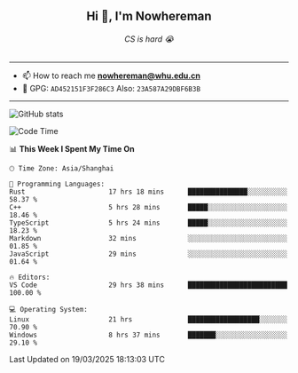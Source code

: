 <h2 align="center">Hi 👋, I'm Nowhereman</h2>
<h6 align="center">CS is hard 😭</h6>

---
- 📫 How to reach me **nowhereman@whu.edu.cn**
- 🔑 GPG: `AD452151F3F286C3`  Also: `23A587A29DBF6B3B`

---
![GitHub stats](https://github-readme-stats.vercel.app/api?username=nowherechan&theme=transparent&rank_icon=github&include_all_commits=true&count_private=true)

<!--START_SECTION:waka-->
![Code Time](http://img.shields.io/badge/Code%20Time-764%20hrs%2039%20mins-blue)

📊 **This Week I Spent My Time On** 

```text
🕑︎ Time Zone: Asia/Shanghai

💬 Programming Languages: 
Rust                     17 hrs 18 mins      ███████████████░░░░░░░░░░   58.37 % 
C++                      5 hrs 28 mins       █████░░░░░░░░░░░░░░░░░░░░   18.46 % 
TypeScript               5 hrs 24 mins       █████░░░░░░░░░░░░░░░░░░░░   18.23 % 
Markdown                 32 mins             ░░░░░░░░░░░░░░░░░░░░░░░░░   01.85 % 
JavaScript               29 mins             ░░░░░░░░░░░░░░░░░░░░░░░░░   01.64 % 

🔥 Editors: 
VS Code                  29 hrs 38 mins      █████████████████████████   100.00 % 

💻 Operating System: 
Linux                    21 hrs              ██████████████████░░░░░░░   70.90 % 
Windows                  8 hrs 37 mins       ███████░░░░░░░░░░░░░░░░░░   29.10 % 
```


 Last Updated on 19/03/2025 18:13:03 UTC
<!--END_SECTION:waka-->

